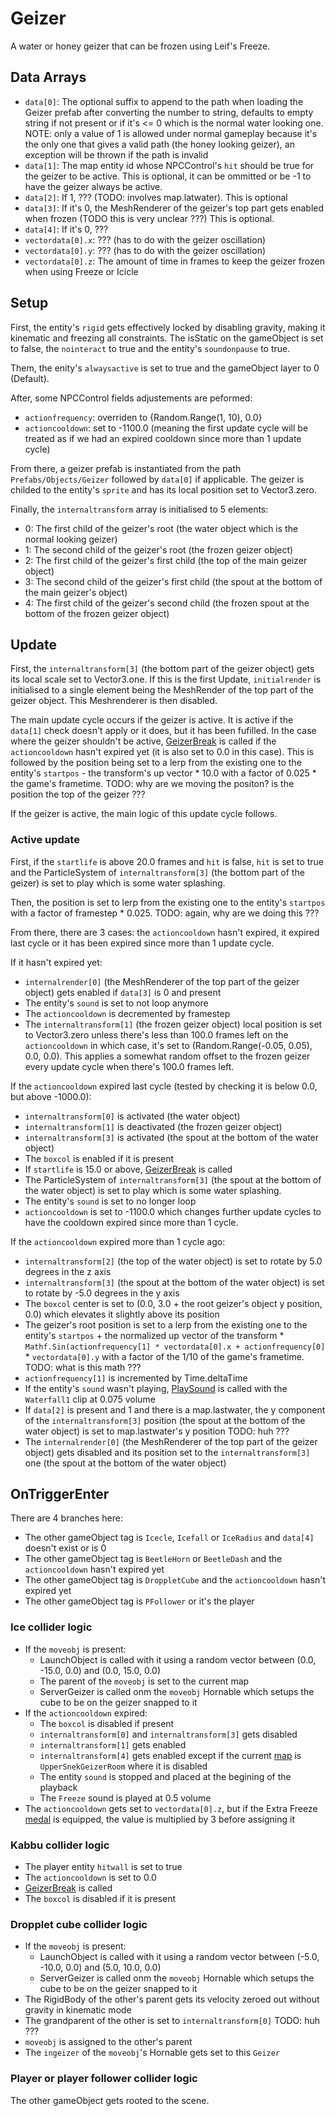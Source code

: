 # Geizer
A water or honey geizer that can be frozen using Leif's Freeze.

## Data Arrays
- `data[0]`: The optional suffix to append to the path when loading the Geizer prefab after converting the number to string, defaults to empty string if not present or if it's <= 0 which is the normal water looking one. NOTE: only a value of 1 is allowed under normal gameplay because it's the only one that gives a valid path (the honey looking geizer), an exception will be thrown if the path is invalid
- `data[1]`: The map entity id whose NPCControl's `hit` should be true for the geizer to be active. This is optional, it can be ommitted or be -1 to have the geizer always be active.
- `data[2]`: If 1, ??? (TODO: involves map.latwater). This is optional
- `data[3]`: If it's 0, the MeshRenderer of the geizer's top part gets enabled when frozen (TODO this is very unclear ???) This is optional.
- `data[4]`: If it's 0, ???
- `vectordata[0].x`: ??? (has to do with the geizer oscillation)
- `vectordata[0].y`: ??? (has to do with the geizer oscillation)
- `vectordata[0].z`: The amount of time in frames to keep the geizer frozen when using Freeze or Icicle

## Setup
First, the entity's `rigid` gets effectively locked by disabling gravity, making it kinematic and freezing all constraints. The isStatic on the gameObject is set to false, the `nointeract` to true and the entity's `soundonpause` to true.

Them, the enity's `alwaysactive` is set to true and the gameObject layer to 0 (Default).

After, some NPCControl fields adjustements are peformed:
- `actionfrequency`: overriden to {Random.Range(1, 10), 0.0}
- `actioncooldown`: set to -1100.0 (meaning the first update cycle will be treated as if we had an expired cooldown since more than 1 update cycle)

From there, a geizer prefab is instantiated from the path `Prefabs/Objects/Geizer` followed by `data[0]` if applicable. The geizer is childed to the entity's `sprite` and has its local position set to Vector3.zero.

Finally, the `internaltransform` array is initialised to 5 elements:
- 0: The first child of the geizer's root (the water object which is the normal looking geizer)
- 1: The second child of the geizer's root (the frozen geizer object)
- 2: The first child of the geizer's first child (the top of the main geizer object)
- 3: The second child of the geizer's first child (the spout at the bottom of the main geizer's object)
- 4: The first child of the geizer's second child (the frozen spout at the bottom of the frozen geizer object)

## Update
First, the `internaltransform[3]` (the bottom part of the geizer object) gets its local scale set to Vector3.one. If this is the first Update, `initialrender` is initialised to a single element being the MeshRender of the top part of the geizer object. This Meshrenderer is then disabled.

The main update cycle occurs if the geizer is active. It is active if the `data[1]` check doesn't apply or it does, but it has been fufilled. In the case where the geizer shouldn't be active, [GeizerBreak](../GeizerBreak.md) is called if the `actioncooldown` hasn't expired yet (it is also set to 0.0 in this case). This is followed by the position being set to a lerp from the existing one to the entity's `startpos` - the transform's up vector * 10.0 with a factor of 0.025 * the game's frametime. TODO: why are we moving the positon? is the position the top of the geizer ???

If the geizer is active, the main logic of this update cycle follows.

### Active update
First, if the `startlife` is above 20.0 frames and `hit` is false, `hit` is set to true and the ParticleSystem of `internaltransform[3]` (the bottom part of the geizer) is set to play which is some water splashing.

Then, the position is set to lerp from the existing one to the entity's `startpos` with a factor of framestep * 0.025. TODO: again, why are we doing this ???

From there, there are 3 cases: the `actioncooldown` hasn't expired, it expired last cycle or it has been expired since more than 1 update cycle.

If it hasn't expired yet:
- `internalrender[0]` (the MeshRenderer of the top part of the geizer object) gets enabled if `data[3]` is 0 and present
- The entity's `sound` is set to not loop anymore
- The `actioncooldown` is decremented by framestep
- The `internaltransform[1]` (the frozen geizer object) local position is set to Vector3.zero unless there's less than 100.0 frames left on the `actioncooldown` in which case, it's set to (Random.Range(-0.05, 0.05), 0.0, 0.0). This applies a somewhat random offset to the frozen geizer every update cycle when there's 100.0 frames left.

If the `actioncooldown` expired last cycle (tested by checking it is below 0.0, but above -1000.0):
- `internaltransform[0]` is activated (the water object)
- `internaltransform[1]` is deactivated (the frozen geizer object)
- `internaltransform[3]` is activated (the spout at the bottom of the water object)
- The `boxcol` is enabled if it is present
- If `startlife` is 15.0 or above, [GeizerBreak](../GeizerBreak.md) is called
- The ParticleSystem of `internaltransform[3]` (the spout at the bottom of the water object) is set to play which is some water splashing.
- The entity's `sound` is set to no longer loop
- `actioncooldown` is set to -1100.0 which changes further update cycles to have the cooldown expired since more than 1 cycle.

If the `actioncooldown` expired more than 1 cycle ago:
- `internaltransform[2]` (the top of the water object) is set to rotate by 5.0 degrees in the z axis
- `internaltransform[3]` (the spout at the bottom of the water object) is set to rotate by -5.0 degrees in the y axis
- The `boxcol` center is set to (0.0, 3.0 + the root geizer's object y position, 0.0) which elevates it slightly above its position
- The geizer's root position is set to a lerp from the existing one to the entity's `startpos` + the normalized up vector of the transform * `Mathf.Sin(actionfrequency[1] * vectordata[0].x + actionfrequency[0]` * `vectordata[0].y` with a factor of the 1/10 of the game's frametime. TODO: what is this math ???
- `actionfrequency[1]` is incremented by Time.deltaTime
- If the entity's `sound` wasn't playing, [PlaySound](../../EntityControl/EntityControl%20Methods.md#PlaySound) is called with the `Waterfall1` clip at 0.075 volume
- If `data[2]` is present and 1 and there is a map.lastwater, the y component of the `internaltransform[3]` position (the spout at the bottom of the water object) is set to map.lastwater's y position TODO: huh ???
- The `internalrender[0]` (the MeshRenderer of the top part of the geizer object) gets disabled and its position set to the `internaltransform[3]` one (the spout at the bottom of the water object)

## OnTriggerEnter
There are 4 branches here:
- The other gameObject tag is `Icecle`, `Icefall` or `IceRadius` and `data[4]` doesn't exist or is 0
- The other gameObject tag is `BeetleHorn` or `BeetleDash` and the `actioncooldown` hasn't expired yet
- The other gameObject tag is `DroppletCube` and the `actioncooldown` hasn't expired yet
- The other gameObject tag is `PFollower` or it's the player

### Ice collider logic
- If the `moveobj` is present:
  - LaunchObject is called with it using a random vector between (0.0, -15.0, 0.0) and (0.0, 15.0, 0.0)
  - The parent of the `moveobj` is set to the current map
  - ServerGeizer is called onm the `moveobj` Hornable which setups the cube to be on the geizer snapped to it
- If the `actioncooldown` expired:
  - The `boxcol` is disabled if present
  - `internaltransform[0]` and `internaltransform[3]` gets disabled
  - `internaltransform[1]` gets enabled
  - `internaltransform[4]` gets enabled except if the current [map](../../../Enums%20and%20IDs/Maps.md) is `UpperSnekGeizerRoom` where it is disabled
  - The entity `sound` is stopped and placed at the begining of the playback
  - The `Freeze` sound is played at 0.5 volume
- The `actioncooldown` gets set to `vectordata[0].z`, but if the Extra Freeze [medal](../../../Enums%20and%20IDs/Medal.md) is equipped, the value is multiplied by 3 before assigning it

### Kabbu collider logic
- The player entity `hitwall` is set to true
- The `actioncooldown` is set to 0.0
- [GeizerBreak](../GeizerBreak.md) is called
- The `boxcol` is disabled if it is present

### Dropplet cube collider logic
- If the `moveobj` is present:
  - LaunchObject is called with it using a random vector between (-5.0, -10.0, 0.0) and (5.0, 10.0, 0.0) 
  - ServerGeizer is called onm the `moveobj` Hornable which setups the cube to be on the geizer snapped to it
- The RigidBody of the other's parent gets its velocity zeroed out without gravity in kinematic mode
- The grandparent of the other is set to `internaltransform[0]` TODO: huh ???
- `moveobj` is assigned to the other's parent
- The `ingeizer` of the `moveobj`'s Hornable gets set to this `Geizer`

### Player or player follower collider logic
The other gameObject gets rooted to the scene.